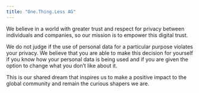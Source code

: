 ```yaml
---
title: "One.Thing.Less AG"
---
```


We believe in a world with greater trust and respect for privacy between individuals and companies, so our mission is to empower this digital trust.

We do not judge if the use of personal data for a particular purpose violates your privacy. We believe that you are able to make this decision for yourself if you know how your personal data is being used and if you are given the option to change what you don’t like about it.

This is our shared dream that inspires us to make a positive impact to the global community and remain the curious shapers we are.

